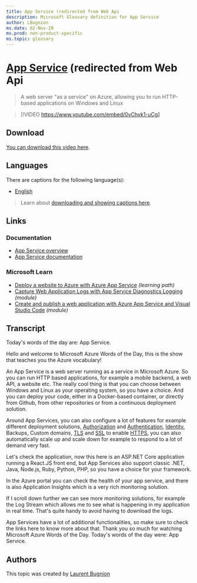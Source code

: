 ```yaml
---
title: App Service (redirected from Web Api
description: Microsoft Glossary definition for App Service
author: LBugnion
ms.date: 02-Nov-20
ms.prod: non-product-specific
ms.topic: glossary
---
```


# [App Service](/glossary/topic/app-service/web-api) (redirected from Web Api

> A web server "as a service" on Azure, allowing you to run HTTP-based applications on Windows and Linux

> [!VIDEO https://www.youtube.com/embed/0vChvk1-uCg]

## Download

[You can download this video here](https://msglossarystore.blob.core.windows.net/videos/app-service.en.mp4).

## Languages

There are captions for the following language(s):

- [English](https://msglossarystore.blob.core.windows.net/captions/app-service.en.en.srt)

> Learn about [downloading and showing captions here](/glossary/captions).

## Links

### Documentation

- [App Service overview](http://gslb.ch/447)
- [App Service documentation](http://gslb.ch/448)

### Microsoft Learn

- [Deploy a website to Azure with Azure App Service](http://gslb.ch/454) *(learning path)*
- [Capture Web Application Logs with App Service Diagnostics Logging](http://gslb.ch/455) *(module)*
- [Create and publish a web application with Azure App Service and Visual Studio Code](http://gslb.ch/456) *(module)*

## Transcript

Today's words of the day are: App Service.

Hello and welcome to Microsoft Azure Words of the Day, this is the show that teaches you the Azure vocabulary!

An App Service is a web server running as a service in Microsoft Azure. So you can run HTTP based applications, for example a mobile backend, a web API, a website etc. The really cool thing is that you can choose between Windows and Linux as your operating system, so you have a choice. And you can deploy your code, either in a Docker-based container, or directly from Github, from other repositories or from a continuous deployment solution.

Around App Services, you can also configure a lot of features for example different deployment solutions, [Authorization](/glossary/topic/aad/authorization) and [Authentication](/glossary/topic/authentication/disambiguation), [Identity](/glossary/topic/aad/identity), Backups, Custom domains, [TLS](/glossary/topic/tls-ssl/tls) and [SSL](/glossary/topic/tls-ssl/ssl) to enable [HTTPS](/glossary/topic/tls-ssl/https), you can also automatically scale up and scale down for example to respond to a lot of demand very fast.

Let's check the application, now this here is an ASP.NET Core application running a React.JS front end, but App Services also support classic .NET, Java, Node.js, Ruby, Python, PHP, so you have a choice for your framework.

In the Azure portal you can check the health of your app service, and there is also Application Insights which is a very rich monitoring solution.

If I scroll down further we can see more monitoring solutions, for example the Log Stream which allows me to see what is happening in my application in real time. That's quite handy to avoid having to download the logs.

App Services have a lot of additional functionalities, so make sure to check the links here to know more about that. Thank you so much for watching Microsoft Azure Words of the Day. Today's words of the day were: App Service.

## Authors

This topic was created by [Laurent Bugnion](http://twitter.com/@LBugnion)
